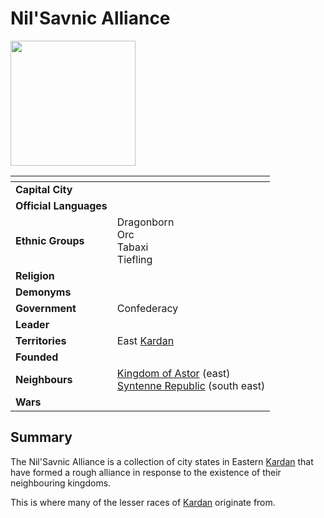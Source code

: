 # Nil'Savnic Alliance

<img src="../../../images/civilisations/nilsavnic-alliance.png" height="200" />

| []() | |
| --- | --- |
| **Capital City** | |
| **Official Languages** ||
| **Ethnic Groups** | Dragonborn<br>Orc<br>Tabaxi<br>Tiefling |
| **Religion** | |
| **Demonyms** | |
| **Government** | Confederacy |
| **Leader** | |
| **Territories** | East [Kardan](../../places/continents/kardan.md) |
| **Founded** | |
| **Neighbours** | [Kingdom of Astor](../kingdom-of-astor/kingdom-of-astor.md) (east)<br>[Syntenne Republic](../syntenne-republic/syntenne-republic.md) (south east) |
| **Wars** | |

## Summary

The Nil'Savnic Alliance is a collection of city states in Eastern [Kardan](../../places/continents/kardan.md) that have formed a rough alliance in response to the existence of their neighbouring kingdoms.

This is where many of the lesser races of [Kardan](../../places/continents/kardan.md) originate from.
